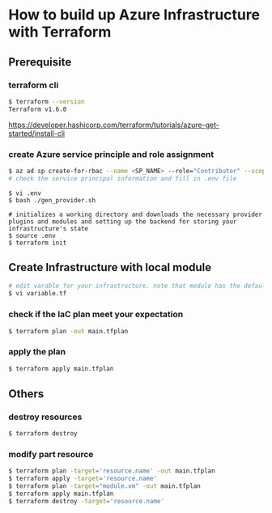 # How to build up Azure Infrastructure with Terraform
## Prerequisite

### terraform cli
```bash
$ terraform --version
Terraform v1.6.0
```
https://developer.hashicorp.com/terraform/tutorials/azure-get-started/install-cli
### create Azure service principle and role assignment
```bash
$ az ad sp create-for-rbac --name <SP_NAME> --role="Contributor" --scopes="/subscriptions/<SUBSCRIPTION_ID>/resourceGroups/<RESOURCE_GROUP_NAME>"
# check the service principal information and fill in .env file
```
```
$ vi .env
$ bash ./gen_provider.sh

# initializes a working directory and downloads the necessary provider plugins and modules and setting up the backend for storing your infrastructure's state
$ source .env
$ terraform init
```
## Create Infrastructure with local module
```bash
# edit varable for your infrastructure. note that module has the default variable value, please check every module you use to ensure everything work like a charm.
$ vi variable.tf
```
### check if the IaC plan meet your expectation
```bash
$ terraform plan -out main.tfplan
```
### apply the plan
```bash
$ terraform apply main.tfplan
```
## Others
### destroy resources
```bash
$ terraform destroy
```
### modify part resource
```bash
$ terraform plan -target='resource.name' -out main.tfplan
$ terraform apply -target='resource.name'
$ terraform plan -target="module.vm" -out main.tfplan
$ terraform apply main.tfplan
$ terraform destroy -target='resource.name'
```
